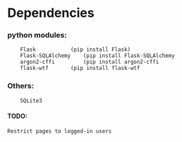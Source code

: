 # Dependencies
### python modules:
		Flask 			(pip install Flask)
		Flask-SQLAlchemy 	(pip install Flask-SQLAlchemy
		argon2-cffi 		(pip install argon2-cffi
		flask-wtf 		(pip install flask-wtf
### Others:
		SQLite3


#### TODO:
	Restrict pages to logged-in users
 	
